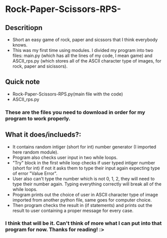 # Rock-Paper-Scissors-RPS-
## Descritiopn
- Short an easy game of rock, paper and sicssors that I think everybody knows.
- This was my first time using modules. I divided my program into two files: main.py (which has all the lines of my code, I mean game) and ASCII_rps.py (which stores all of the ASCII character type of images, for rock, paper and sicissors).
## Quick note
- Rock-Paper-Scissors-RPS.py\(main file with the code)
- ASCII_rps.py
### These are the files you need to download in order for my program to work properly.
## What it does/inclueds?:
- It contains random intiger (short for int) number generator (I imported here random module).
- Program also checks user input in two while loops.
- "Try" block in the first while loop checks if user typed intiger number (short for int) if not it asks them to type their input again expecting type of error "Value Error".
- User also can't type the number which is not 0, 1, 2, they will need to type their number again. Typing everything correctly will break all of the while loops.
- Program prints out the choice of user in ASCII character type of image imported from another python file, same goes for computer choice.
- Then program checks the result in (if statements) and prints out the result to user containing a proper message for every case.
### I think that will be it. Can't think of more what I can put into that program for now. Thanks for reading! :>
